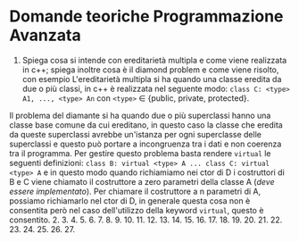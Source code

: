 # Domande teoriche Programmazione Avanzata
1. Spiega cosa si intende con ereditarietà multipla e come viene realizzata in c++; spiega inoltre cosa è il diamond problem e come viene risolto, con esempio
L'ereditarietà multipla si ha quando una classe eredita da due o più classi, in c++ è realizzata nel seguente modo:
`class C: <type> A1, ..., <type> An` con `<type>` $\in$ {public, private, protected}.

Il problema del diamante si ha quando due o più superclassi hanno una classe base comune da cui ereditano, in questo caso la classe che eredita da queste superclassi
avrebbe un'istanza per ogni superclasse delle superclassi e questo può portare a incongruenza tra i dati e non coerenza tra il programma.
Per gestire questo problema basta rendere `virtual` le seguenti definizioni:
`class B: virtual <type> A ... class C: virtual <type> A` e in questo modo quando richiamiamo nei ctor di D i costruttori di B e C viene chiamato il costruttore a zero
parametri della classe A (*deve essere implementato*). Per chiamare il costruttore a n parametri di A, possiamo richiamarlo nel ctor di D, in generale questa cosa non è
consentita però nel caso dell'utilizzo della keyword `virtual`, questo è consentito.
2.
3.
4.
5.
6.
7.
8.
9.
10.
11.
12.
13.
14.
15.
16.
17.
18.
19.
20.
21.
22.
23.
24.
25.
26.
27.